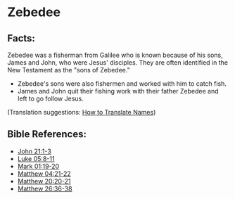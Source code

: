 # Zebedee #

## Facts: ##

Zebedee was a fisherman from Galilee who is known because of his sons, James and John, who were Jesus' disciples. They are often identified in the New Testament as the "sons of Zebedee."

* Zebedee's sons were also fishermen and worked with him to catch fish.
* James and John quit their fishing work with their father Zebedee and left to go follow Jesus.

(Translation suggestions: [How to Translate Names](en/ta-vol1/translate/man/translate-names))



## Bible References: ##

* [John 21:1-3](en/tn/jhn/help/21/01)
* [Luke 05:8-11](en/tn/luk/help/05/08)
* [Mark 01:19-20](en/tn/mrk/help/01/19)
* [Matthew 04:21-22](en/tn/mat/help/04/21)
* [Matthew 20:20-21](en/tn/mat/help/20/20)
* [Matthew 26:36-38](en/tn/mat/help/26/36)